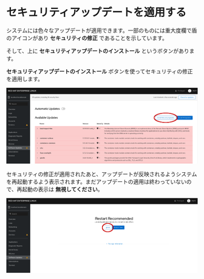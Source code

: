 # セキュリティアップデートを適用する
システムには色々なアップデートが適用できます。一部のものには重大度欄で盾のアイコンがあり __セキュリティの修正__ であることを示しています。

そして、上に __セキュリティアップデートのインストール__ というボタンがあります。

__セキュリティアップデートのインストール__ ボタンを使ってセキュリティの修正を適用します。

![Apply Software Updates](./assets/Apply-Security-Updates.png)

セキュリティの修正が適用されたあと、アップデートが反映されるようシステムを再起動するよう表示されます。まだアップデートの適用は終わっていないので、再起動の表示は __無視してください__。

![Ignore Restart Request](./assets/Restart-request.png)
